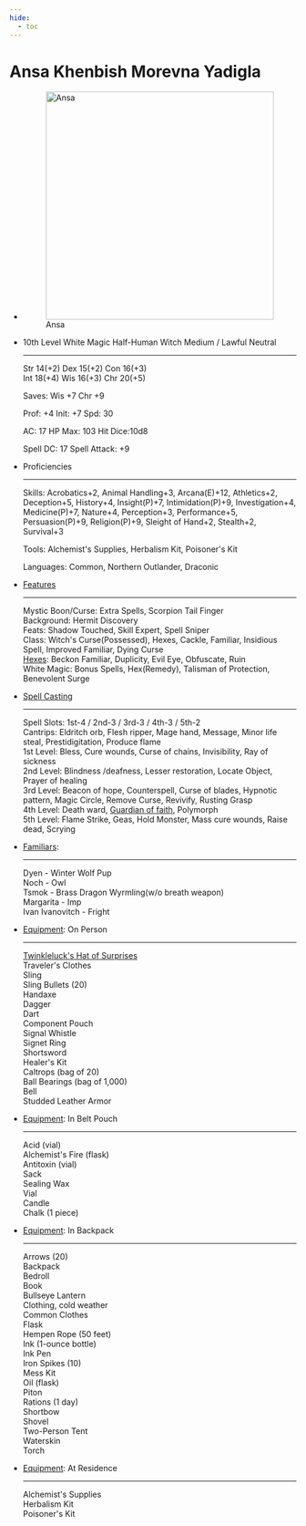 ```yaml
---
hide:
  - toc
---
```


# Ansa Khenbish Morevna Yadigla

<div class="grid cards" markdown>

-   <figure markdown><a href="https://half-guinea-press.github.io/zymurgical-oubliette/images/Ansa-1024x1024.jpg"><img src="https://half-guinea-press.github.io/zymurgical-oubliette/images/Ansa-1024x1024.jpg" alt="Ansa" style="width:400px;height:400px;"></a>  <figcaption>Ansa</figcaption></figure>
-   10th Level White Magic Half-Human Witch
    Medium / Lawful Neutral

    ---

    Str 14(+2) Dex 15(+2) Con 16(+3)<br>
    Int 18(+4) Wis 16(+3) Chr 20(+5)

    Saves: Wis +7 Chr +9

    Prof:    +4 Init:    +7 Spd:     30

    AC:      17 HP Max:  103 Hit Dice:10d8

    Spell DC: 17 Spell Attack: +9

-   Proficiencies

    ---

    Skills: Acrobatics+2, Animal Handling+3, Arcana(E)+12, Athletics+2, Deception+5, History+4, Insight(P)+7, Intimidation(P)+9, Investigation+4, Medicine(P)+7, Nature+4, Perception+3, Performance+5, Persuasion(P)+9, Religion(P)+9, Sleight of Hand+2, Stealth+2, Survival+3

    Tools: Alchemist's Supplies, Herbalism Kit, Poisoner's Kit

    Languages: Common, Northern Outlander, Draconic

-   [Features](ansa_features)

    ---

    Mystic Boon/Curse: Extra Spells, Scorpion Tail Finger<br>
    Background: Hermit Discovery<br>
    Feats: Shadow Touched, Skill Expert, Spell Sniper<br>
    Class: Witch's Curse(Possessed), Hexes, Cackle, Familiar, Insidious Spell, Improved Familiar, Dying Curse<br>
    [Hexes](ansa_hexes): Beckon Familiar, Duplicity, Evil Eye, Obfuscate, Ruin<br>
    White Magic: Bonus Spells, Hex(Remedy), Talisman of Protection, Benevolent Surge<br>

-   [Spell Casting](ansa_spells/index)

    ---

    Spell Slots: 1st-4 / 2nd-3 / 3rd-3 / 4th-3 / 5th-2<br>
    Cantrips: Eldritch orb, Flesh ripper, Mage hand, Message, Minor life steal, Prestidigitation, Produce flame<br>
    1st Level: Bless, Cure wounds, Curse of chains, Invisibility, Ray of sickness<br>
    2nd Level: Blindness /deafness, Lesser restoration, Locate Object, Prayer of healing<br>
    3rd Level: Beacon of hope, Counterspell, Curse of blades, Hypnotic pattern, Magic Circle, Remove Curse, Revivify, Rusting Grasp<br>
    4th Level: Death ward, [Guardian of faith](ansa_spells/#guardian-of-faith), Polymorph<br>
    5th Level: Flame Strike, Geas, Hold Monster, Mass cure wounds, Raise dead, Scrying

-   [Familiars](ansa_familiars):

    ---

    Dyen - Winter Wolf Pup<br>
    Noch - Owl<br>
    Tsmok - Brass Dragon Wyrmling(w/o breath weapon)<br>
    Margarita - Imp<br>
    Ivan Ivanovitch - Fright<br>

-   [Equipment](equipment_list): On Person

    ---
    
    [Twinkleluck's Hat of Surprises](tinklelucks_hat_of_surprises)<br>
    Traveler's Clothes<br>
    Sling<br>
    Sling Bullets (20)<br>
    Handaxe<br>
    Dagger<br>
    Dart<br>
    Component Pouch<br>
    Signal Whistle<br>
    Signet Ring<br>
    Shortsword<br>
    Healer's Kit<br>
    Caltrops (bag of 20)<br>
    Ball Bearings (bag of 1,000)<br>
    Bell<br>
    Studded Leather Armor<br>

-   [Equipment](equipment_list): In Belt Pouch

    ---
    
    Acid (vial)<br>
    Alchemist's Fire (flask)<br>
    Antitoxin (vial)<br>
    Sack<br>
    Sealing Wax<br>
    Vial<br>
    Candle<br>
    Chalk (1 piece)<br>

-   [Equipment](equipment_list): In Backpack

    ---
    
    Arrows (20)<br>
    Backpack<br>
    Bedroll<br>
    Book<br>
    Bullseye Lantern<br>
    Clothing, cold weather<br>
    Common Clothes<br>
    Flask<br>
    Hempen Rope (50 feet)<br>
    Ink (1-ounce bottle)<br>
    Ink Pen<br>
    Iron Spikes (10)<br>
    Mess Kit<br>
    Oil (flask)<br>
    Piton<br>
    Rations (1 day)<br>
    Shortbow<br>
    Shovel<br>
    Two-Person Tent<br>
    Waterskin<br>
    Torch<br>

-   [Equipment](equipment_list): At Residence

    ---
    
    Alchemist's Supplies<br>
    Herbalism Kit<br>
    Poisoner's Kit<br>

</div>
